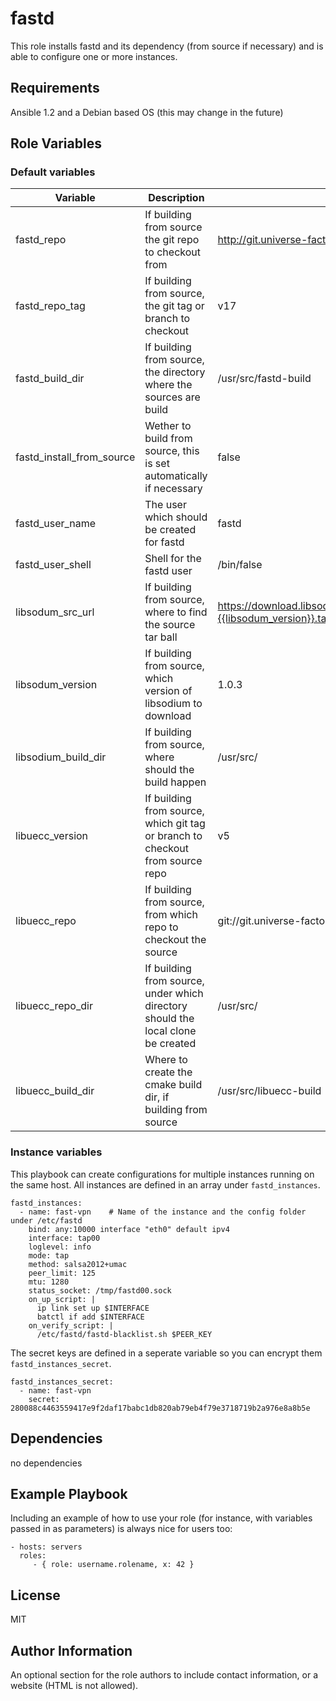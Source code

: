 fastd
=========

This role installs fastd and its dependency (from source if necessary) and is able to configure one or more instances.

Requirements
------------

Ansible 1.2 and a Debian based OS (this may change in the future)

Role Variables
--------------

### Default variables

Variable | Description | Default
-------- | ----------- | --------
fastd_repo | If building from source the git repo to checkout from | http://git.universe-factory.net/fastd/
fastd_repo_tag | If building from source, the git tag or branch to checkout | v17
fastd_build_dir | If building from source, the directory where the sources are build | /usr/src/fastd-build
fastd_install_from_source | Wether to build from source, this is set automatically if necessary | false
fastd_user_name | The user which should be created for fastd | fastd
fastd_user_shell | Shell for the fastd user | /bin/false
libsodum_src_url | If building from source, where to find the source tar ball | https://download.libsodium.org/libsodium/releases/libsodium-{{libsodum_version}}.tar.gz
libsodum_version | If building from source, which version of libsodium to download | 1.0.3
libsodium_build_dir | If building from source, where should the build happen | /usr/src/
libuecc_version | If building from source, which git tag or branch to checkout from source repo | v5
libuecc_repo | If building from source, from which repo to checkout the source | git://git.universe-factory.net/libuecc
libuecc_repo_dir | If building from source, under which directory should the local clone be created | /usr/src/
libuecc_build_dir | Where to create the cmake build dir, if building from source | /usr/src/libuecc-build

### Instance variables

This playbook can create configurations for multiple instances running on the same host.
All instances are defined in an array under `fastd_instances`.

```
fastd_instances:
  - name: fast-vpn    # Name of the instance and the config folder under /etc/fastd
    bind: any:10000 interface "eth0" default ipv4
    interface: tap00
    loglevel: info
    mode: tap
    method: salsa2012+umac
    peer_limit: 125
    mtu: 1280
    status_socket: /tmp/fastd00.sock
    on_up_script: |
      ip link set up $INTERFACE
      batctl if add $INTERFACE
    on_verify_script: |
      /etc/fastd/fastd-blacklist.sh $PEER_KEY
```
The secret keys are defined in a seperate variable so you can encrypt them `fastd_instances_secret`.

```
fastd_instances_secret:
  - name: fast-vpn
    secret: 280088c4463559417e9f2daf17babc1db820ab79eb4f79e3718719b2a976e8a8b5e
```

Dependencies
------------

no dependencies

Example Playbook
----------------

Including an example of how to use your role (for instance, with variables passed in as parameters) is always nice for users too:

    - hosts: servers
      roles:
         - { role: username.rolename, x: 42 }

License
-------

MIT

Author Information
------------------

An optional section for the role authors to include contact information, or a website (HTML is not allowed).
